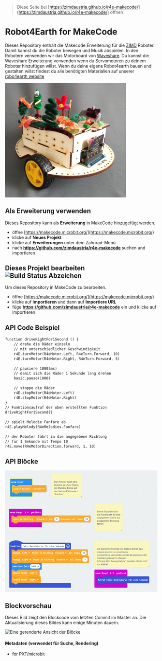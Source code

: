 
> Diese Seite bei [https://zimdaustria.github.io/r4e-makecode/](https://zimdaustria.github.io/r4e-makecode/) öffnen

# Robot4Earth for MakeCode
Dieses Repository enthält die Makecode Erweiterung für die [ZIMD]() Roboter. Damit kannst du die Roboter bewegen und Musik abspielen. In den Robotern verwenden wir das Motorboard von [Waveshare](https://www.waveshare.com/wiki/Motor_Driver_for_micro:bit). Du kannst die Waveshare Erweiterung verwenden wenn du Servomotoren zu deinem Roboter hinzufügen willst.
Wenn du deine eigene Robot4earth bauen und gestalten willst findest du alle benötigten Materialien auf unserer [robo4earth website](https://www.robo4earth.at/#roboter)

<img src="pictures/robot1.jpg" style="width:400px;"/><br/>

## Als Erweiterung verwenden

Dieses Repository kann als **Erweiterung** in MakeCode hinzugefügt werden.

* öffne [https://makecode.microbit.org/](https://makecode.microbit.org/)
* klicke auf **Neues Projekt**
* klicke auf **Erweiterungen** unter dem Zahnrad-Menü
* nach **https://github.com/zimdaustria/r4e-makecode** suchen und importieren

## Dieses Projekt bearbeiten ![Build Status Abzeichen](https://github.com/zimdaustria/r4e-makecode/workflows/MakeCode/badge.svg)

Um dieses Repository in MakeCode zu bearbeiten.

* öffne [https://makecode.microbit.org/](https://makecode.microbit.org/)
* klicke auf **Importieren** und dann auf **Importiere URL**
* füge **https://github.com/zimdaustria/r4e-makecode** ein und klicke auf Importieren

## API Code Beispiel
```
function driveRightFor1Second () {
    // drehe die Räder einzeln 
    // mit unterschiedlicher Geschwindigkeit
    r4E.turnMotor(R4eMotor.Left, R4eTurn.Forward, 10)
    r4E.turnMotor(R4eMotor.Right, R4eTurn.Forward, 5)

    // pausiere 1000(ms) 
    // damit sich die Räder 1 Sekunde lang drehen
    basic.pause(1000)

    // stoppe die Räder
    r4E.stopMotor(R4eMotor.Left)
    r4E.stopMotor(R4eMotor.Right)
}
// Funktionsaufruf der oben erstellten Funktion
driveRightFor1Second()

// spielt Melodie Fanfare ab
r4E.playMelody(R4eMelodies.Fanfare)

// der Roboter fährt in die angegebene Richtung
// für 1 Sekunde mit Tempo 10
r4E.move(R4eMotorDirection.forward, 1, 10)
```

## API Blöcke
<img src="pictures/Robo4EarthAPIGerman.PNG"/><br/>

## Blockvorschau

Dieses Bild zeigt den Blockcode vom letzten Commit im Master an.
Die Aktualisierung dieses Bildes kann einige Minuten dauern.

![Eine gerenderte Ansicht der Blöcke](https://github.com/zimdaustria/r4e-makecode/raw/master/.github/makecode/blocks.png)

#### Metadaten (verwendet für Suche, Rendering)

* for PXT/microbit
<script src="https://makecode.com/gh-pages-embed.js"></script><script>makeCodeRender("{{ site.makecode.home_url }}", "{{ site.github.owner_name }}/{{ site.github.repository_name }}");</script>
